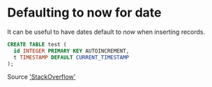 # Defaulting to now for date

It can be useful to have dates default to _now_ when inserting records.

```sql
CREATE TABLE test (
  id INTEGER PRIMARY KEY AUTOINCREMENT,
  t TIMESTAMP DEFAULT CURRENT_TIMESTAMP
);
```

Source ['StackOverflow'](https://stackoverflow.com/questions/200309/sqlite-database-default-time-value-now#200329)
